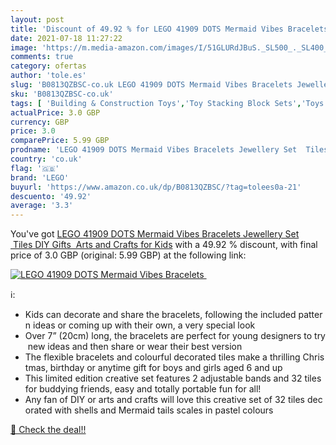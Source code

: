 ```yaml
---
layout: post
title: 'Discount of 49.92 % for LEGO 41909 DOTS Mermaid Vibes Bracelets '
date: 2021-07-18 11:27:22
image: 'https://m.media-amazon.com/images/I/51GLURdJBuS._SL500_._SL400_.jpg'
comments: true
category: ofertas
author: 'tole.es'
slug: 'B0813QZBSC-co.uk LEGO 41909 DOTS Mermaid Vibes Bracelets Jewellery Set...'
sku: 'B0813QZBSC-co.uk'
tags: [ 'Building & Construction Toys','Toy Stacking Block Sets','Toys & Games','Toys Store','lego', ]
actualPrice: 3.0 GBP
currency: GBP
price: 3.0
comparePrice: 5.99 GBP
prodname: 'LEGO 41909 DOTS Mermaid Vibes Bracelets Jewellery Set  Tiles DIY Gifts  Arts and Crafts for Kids'
country: 'co.uk'
flag: '🇬🇧'
brand: 'LEGO'
buyurl: 'https://www.amazon.co.uk/dp/B0813QZBSC/?tag=tolees0a-21'
descuento: '49.92'
average: '3.3'
---
```


You've got [LEGO 41909 DOTS Mermaid Vibes Bracelets Jewellery Set  Tiles DIY Gifts  Arts and Crafts for Kids](https://www.amazon.co.uk/dp/B0813QZBSC/?tag=tolees0a-21) with a  49.92 % discount, with final price of 3.0 GBP (original: 5.99 GBP) at the following link:

[![LEGO 41909 DOTS Mermaid Vibes Bracelets ](https://m.media-amazon.com/images/I/51GLURdJBuS._SL500_._SL400_.jpg)](https://www.amazon.co.uk/dp/B0813QZBSC/?tag=tolees0a-21)

ℹ️:

- Kids can decorate and share the bracelets, following the included pattern ideas or coming up with their own, a very special look
- Over 7” (20cm) long, the bracelets are perfect for young designers to try new ideas and then share or wear their best version
- The flexible bracelets and colourful decorated tiles make a thrilling Christmas, birthday or anytime gift for boys and girls aged 6 and up
- This limited edition creative set features 2 adjustable bands and 32 tiles for buddying friends, easy and totally portable fun for all!
- Any fan of DIY or arts and crafts will love this creative set of 32 tiles decorated with shells and Mermaid tails scales in pastel colours

[🛒 Check the deal!!](https://www.amazon.co.uk/dp/B0813QZBSC/?tag=tolees0a-21)
